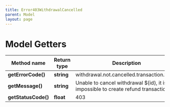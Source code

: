 ```yaml
---
title: Error403WithdrawalCancelled
parent: Model
layout: page
---
```


# Model Getters

Method name | Return type | Description | Notes
------------ | ------------- | ------------- | -------------
**getErrorCode()** | **string** | withdrawal.not.cancelled.transaction.failed |
**getMessage()** | **string** | Unable to cancel withdrawal ${id}, it is impossible to create refund transaction. |
**getStatusCode()** | **float** | 403 |

